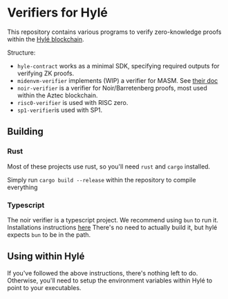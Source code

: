 # Verifiers for Hylé

This repository contains various programs to verify zero-knowledge proofs within the [Hylé blockchain](http://github.com/hyle-org/hyle).

Structure:
- `hyle-contract` works as a minimal SDK, specifying required outputs for verifying ZK proofs.
- `midenvm-verifier` implements (WIP) a verifier for MASM. See [their doc](https://0xpolygonmiden.github.io/miden-vm/intro/main.html)
- `noir-verifier` is a verifier for Noir/Barretenberg proofs, most used within the Aztec blockchain.
- `risc0-verifier` is used with RISC zero.
- `sp1-verifier`is used with SP1.

## Building

### Rust

Most of these projects use rust, so you'll need `rust` and `cargo` installed.

Simply run `cargo build --release` within the repository to compile everything

### Typescript

The noir verifier is a typescript project. We recommend using `bun` to run it. Installations instructions [here](https://bun.sh)
There's no need to actually build it, but hylé expects `bun` to be in the path.

## Using within Hylé

If you've followed the above instructions, there's nothing left to do.
Otherwise, you'll need to setup the environment variables within Hylé to point to your executables.
